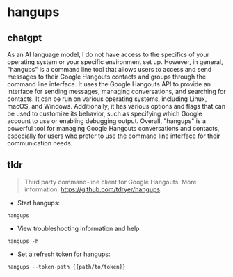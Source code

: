 # hangups 
## chatgpt 
As an AI language model, I do not have access to the specifics of your operating system or your specific environment set up. However, in general, "hangups" is a command line tool that allows users to access and send messages to their Google Hangouts contacts and groups through the command line interface. It uses the Google Hangouts API to provide an interface for sending messages, managing conversations, and searching for contacts. It can be run on various operating systems, including Linux, macOS, and Windows. Additionally, it has various options and flags that can be used to customize its behavior, such as specifying which Google account to use or enabling debugging output. Overall, "hangups" is a powerful tool for managing Google Hangouts conversations and contacts, especially for users who prefer to use the command line interface for their communication needs. 

## tldr 
 
> Third party command-line client for Google Hangouts.
> More information: <https://github.com/tdryer/hangups>.

- Start hangups:

`hangups`

- View troubleshooting information and help:

`hangups -h`

- Set a refresh token for hangups:

`hangups --token-path {{path/to/token}}`

